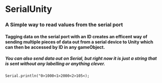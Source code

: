 # SerialUnity 
### A Simple way to read values from the serial port
#### Tagging data on the serial port with an ID creates an efficent way of sending multiple pieces of data out from a serial device to Unity which can then be accessed by ID in any gameObject. 
##### You can also send data out on Serial, but right now it is just a string that is sent without any labelling or anything clever. 
```Arduino
Serial.println("0>1000<1>2000<2>105<);
```




